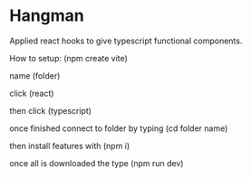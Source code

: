 # Hangman
Applied react hooks to give typescript functional components.

How to setup: 
(npm create vite)

name (folder)

click (react)

then click (typescript)

once finished connect to folder by typing (cd folder name)

then install features with (npm i)

once all is downloaded the type (npm run dev)
